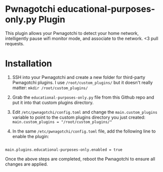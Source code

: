 # Pwnagotchi educational-purposes-only.py Plugin

This plugin allows your Pwnagotchi to detect your home network, intelligently pause wifi monitor mode, and associate to the network. <3 pull requests.

# Installation

1. SSH into your Pwnagotchi and create a new folder for third-party Pwnagotchi plugins. I use `/root/custom_plugins/` but it doesn't really matter: `mkdir /root/custom_plugins/`

1. Grab the `educational-purposes-only.py` file from this Github repo and put it into that custom plugins directory.

1. Edit `/etc/pwnagotchi/config.toml` and change the `main.custom_plugins` variable to point to the custom plugins directory you just created: `main.custom_plugins = "/root/custom_plugins/"`

1. In the same `/etc/pwnagotchi/config.toml` file, add the following line to enable the plugin:

```

main.plugins.educational-purposes-only.enabled = true

```

Once the above steps are completed, reboot the Pwnagotchi to ensure all changes are applied.
